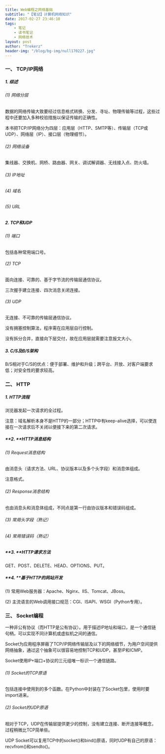 ```yaml
---
title: Web编程之网络基础
subtitle: "【笔记】计算机网络知识"
date: 2017-02-27 23:46:10
tags: 
	- 笔记
	- 读书笔记
	- 网络技术
layout: post
author: "Trekerz"
header-img: "/blog/bg-img/null170227.jpg"
---
```




### **一、 TCP/IP网络**

##### 1.    综述

###### (1)  网络分层

数据的网络传输大致要经过信息格式转换、分发、寻址、物理传输等过程，这些过程中还要加入多种校验措施以保证传输的正确性。

本书把TCP/IP网络分为四层：应用层（HTTP、SMTP等）、传输层（TCP或UDP）、网络层（IP）、接口层（物理细节）。

###### (2)  网络设备

集线器、交换机、网桥、路由器、网关、调试解调器、无线接入点、防火墙。

###### (3)  IP地址

###### (4)  域名

###### (5)  URL

##### 2.    TCP和UDP

###### (1)  端口

包括各种常用端口号。

###### (2)  TCP

面向连接、可靠的、基于字节流的传输层通信协议。

三次握手建立连接、四次消息关闭连接。

###### (3)  UDP

无连接、不可靠的传输层通信协议。

没有拥塞控制算法，程序需在应用层自行控制。

没有拆分合并，直接向下层交付，故在应用层就需要注意报文大小。

##### 3.    C/S及B/S架构

B/S相对于C/S的优点：便于部署、维护和升级；跨平台、开放、对客户端要求低；对安全性的要求较高。

### 二、 HTTP

##### 1.    HTTP流程

浏览器发起一次请求的全过程。

注意：域名解析本身不是HTTP的一部分；HTTP中有keep-alive选择，可以使连接在一次请求后不关闭以便接下来的第二次请求。

##### **2.    **HTTP消息结构

###### (1)  Request消息结构

由消息头（请求方法、URL、协议版本以及多个头字段）和消息体组成。

注意格式。

###### (2)  Response消息结构

也由消息头和消息体组成，不同点是第一行由协议版本和错误码组成。

###### (3)  常用头字段（熟记）

###### (4)  常用错误码（熟记）

##### **3.    **HTTP请求方法

GET、POST、DELETE、HEAD、OPTIONS、PUT。

##### **4.    **基于HTTP的网站开发

(1)  常用Web服务器：Apache、Nginx、IIS、Tomcat、JBoss。

(2)  主流语言的Web调用接口规范：CGI、ISAPI、WSGI（Python专用）。

### **三、 Socket编程**

一种非公有协议（而HTTP是公有协议）。用于描述IP地址和端口，是一个通信链句柄，可以实现不同计算机或虚拟机之间的通信。

Socket为应用程序屏蔽了TCP/IP网络传输层及以下的网络细节，为用户空间提供网络抽象，通过这个抽象可以很容易地控制TCP和UDP，甚至IP和ICMP。

Socket使用IP+端口+协议的三元组唯一标识一个通信链路。

###### (1)  Socket的TCP原语

包括连接中使用到的多个函数。在Python中封装在了Socket包里，使用时要import进来。

###### (2)  Socket的UDP原语

相对于TCP，UDP在传输层提供更少的控制，没有建立连接、断开连接等概念，过程稍微比TCP简单些。

UDP Socket可以复用TCP中的socket()和bind()原语，同时UDP有自己的原语：recvfrom()和sendto()。

<br/>

<br/>